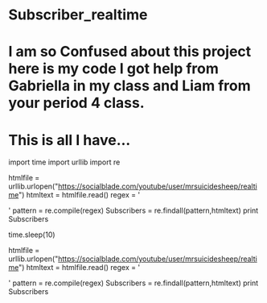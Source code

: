 # Subscriber_realtime
# I am so Confused about this project here is my code I got help from Gabriella in my class and Liam from your period 4 class. 
# This is all I have...

import time
import urllib
import re

htmlfile = urllib.urlopen("https://socialblade.com/youtube/user/mrsuicidesheep/realtime")
htmltext = htmlfile.read()
regex = '<p id="rawCount" style="display: none;">(.+?)</p>'	
pattern = re.compile(regex)
Subscribers = re.findall(pattern,htmltext)
print Subscribers

time.sleep(10)

htmlfile = urllib.urlopen("https://socialblade.com/youtube/user/mrsuicidesheep/realtime")
htmltext = htmlfile.read()
regex = '<p id="rawCount" style="display: none;">(.+?)</p>'	
pattern = re.compile(regex)
Subscribers = re.findall(pattern,htmltext)
print Subscribers
